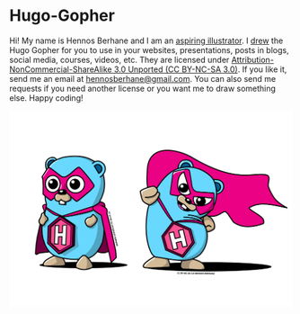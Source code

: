 # Hugo-Gopher

Hi! My name is Hennos Berhane and I am an [aspiring illustrator](https://www.linkedin.com/in/hennos-berhane-8b9996266/). I [drew](/process.jpg) the Hugo Gopher for you to use in your websites, presentations, posts in blogs, social media, courses, videos, etc. They are licensed under [Attribution-NonCommercial-ShareAlike 3.0 Unported (CC BY-NC-SA 3.0)](https://creativecommons.org/licenses/by-nc-sa/3.0/). If you like it, send me an email at hennosberhane@gmail.com. You can also send me requests if you need another license or you want me to draw something else. Happy coding!

![Hugo Gophers](/HugoGophers.svg)
